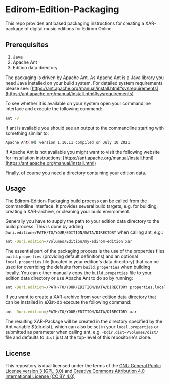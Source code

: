 # Edirom-Edition-Packaging

This repo provides ant based packaging instructions for creating a XAR-package of digital music editions for Edirom Online.

## Prerequisites

1. Java
2. Apache Ant
3. Edition data directory

The packaging is driven by Apache Ant. As Apache Ant is a Java library you need Java installed on your build system. For detailed system requirements please see: [https://ant.apache.org/manual/install.html#sysrequirements](https://ant.apache.org/manual/install.html#sysrequirements)

To see whether it is available on your system open your commandline interface and execute the following command:

```bash
ant -v
```

If ant is available you should see an output to the commandline starting with something similar to:

```bash
Apache Ant(TM) version 1.10.11 compiled on July 10 2021
```

If Apache Ant is not available you might want to visit the following website for installation instructions: [https://ant.apache.org/manual/install.html](https://ant.apache.org/manual/install.html)

Finally, of course you need a directory containing your edition data.

## Usage

The Edirom-Edition-Packaging build process can be called from the commandline interface. It provides several build targets, e.g. for building, creating a XAR-archive, or cleaning your build environment.

Generally you have to supply the path to your edition data directory to the build process. This is done by adding  `-Duri.edition=/PATH/TO/YOUR/EDITION/DATA/DIRECTORY` when calling ant, e.g.:

```bash
ant -Duri.edition=/Volumes/Edition/my-edirom-edition xar
```

The essential part of the packaging process is the use of the properties files `build.properties` (providing default definitions) and an optional `local.properties` file (located in your edition's data directory) that can be used for overriding the defaults from `build.properties` when building locally. You can either manually copy the `build.properties` file to your edition data directory or use Apache Ant to do so by running: 

```bash
ant -Duri.edition=/PATH/TO/YOUR/EDITION/DATA/DIRECTORY properties.local.create
```

If you want to create a XAR-archive from your edition data directory that can be installed in eXist-db execute the following command:

```bash
ant -Duri.edition=/PATH/TO/YOUR/EDITION/DATA/DIRECTORY xar
```

The resulting XAR-Package will be created in the directory specified by the Ant variable ${dir.dist}, which can also be set in your `local.properties` or submitted as parameter when calling ant, e.g. `-Ddir.dist=/Volumes/dist/` file and defaults to `dist` just at the top-level of this repositorie's clone.

## License

This repository is dual licensed under the terms of the [GNU General Public License version 3 (GPL-3.0)](https://opensource.org/licenses/GPL-3.0) and [Creative Commons Attribution 4.0 International License (CC BY 4.0)](http://creativecommons.org/licenses/by/4.0/)
